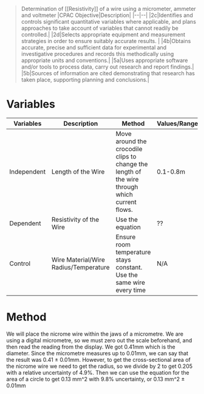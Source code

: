 > Determination of [[Resistivity]] of a wire using a micrometer, ammeter and voltmeter
|CPAC Objective|Description|
|--|--|
|2c|Identifies and controls significant quantitative variables where applicable, and plans approaches to take account of variables that cannot readily be controlled.|
|2d|Selects appropriate equipment and measurement strategies in order to ensure suitably accurate results. |
|4b|Obtains accurate, precise and sufficient data for experimental and investigative procedures and records this methodically using appropriate units and conventions.|
|5a|Uses appropriate software and/or tools to process data, carry out research and report findings.|
|5b|Sources of information are cited demonstrating that research has taken place, supporting planning and conclusions.|

# Variables
|Variables|Description|Method|Values/Range|
|--|--|--|--|
|Independent| Length of the Wire|Move around the crocodile clips to change the length of the wire through which current flows. |0.1-0.8m|
|Dependent| Resistivity of the Wire| Use the equation |??|
|Control| Wire Material/Wire Radius/Temperature|Ensure room temperature stays constant. Use the same wire every time|N/A|

# Method
We will place the nicrome wire within the jaws of a micrometre. We are using a digital  micrometre, so we must zero out the scale beforehand, and then read the reading  from the display. We got 0.41mm which is the diameter. Since the micrometre  measures up to 0.01mm, we can say that the result was 0.41 ± 0.01mm. However,  to get the cross-sectional area of the nicrome wire we need to get the radius,  so we divide by 2 to get 0.205 with a relative uncertainty of 4.9%. Then we can  use the equation for the area of a circle to get 0.13 mm^2 with 9.8%  uncertainty, or 0.13 mm^2 ± 0.01mm
